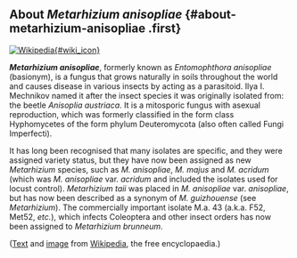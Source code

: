About *Metarhizium anisopliae* {#about-metarhizium-anisopliae .first}
------------------------------

[![Wikipedia](/img/wikipedia_logo_v2_en.png){#wiki_icon}](http://en.wikipedia.org/wiki/Metarhizium_anisopliae)

***Metarhizium anisopliae***, formerly known as *Entomophthora
anisopliae* (basionym), is a fungus that grows naturally in soils
throughout the world and causes disease in various insects by acting as
a parasitoid. Ilya I. Mechnikov named it after the insect species it was
originally isolated from: the beetle *Anisoplia austriaca*. It is a
mitosporic fungus with asexual reproduction, which was formerly
classified in the form class Hyphomycetes of the form phylum
Deuteromycota (also often called Fungi Imperfecti).

It has long been recognised that many isolates are specific, and they
were assigned variety status, but they have now been assigned as new
*Metarhizium* species, such as *M. anisopliae*, *M. majus* and *M.
acridum* (which was *M. anisopliae* var. *acridum* and included the
isolates used for locust control). *Metarhizium taii* was placed in *M.
anisopliae* var. *anisopliae*, but has now been described as a synonym
of *M. guizhouense* (see *Metarhizium*). The commercially important
isolate M.a. 43 (a.k.a. F52, Met52, *etc.*), which infects Coleoptera
and other insect orders has now been assigned to *Metarhizium brunneum*.

([Text](http://en.wikipedia.org/wiki/Metarhizium_anisopliae) and
[image](https://commons.wikimedia.org/wiki/File:Metarhizium_anisopliae_infected_cockroach_(PLoS).jpg)
from [Wikipedia](http://en.wikipedia.org/), the free encyclopaedia.)
